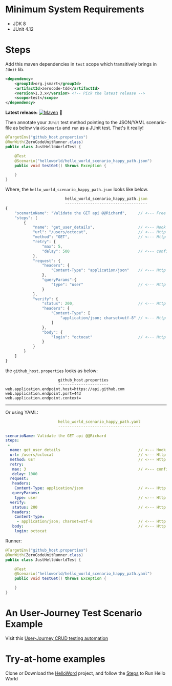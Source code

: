 # Minimum System Requirements

- JDK 8
- JUnit 4.12

# Steps

Add this maven dependencies in `test` scope which transitively brings in `JUnit` lib.

```xml
<dependency>
    <groupId>org.jsmart</groupId>
    <artifactId>zerocode-tdd</artifactId>
    <version>1.3.x</version> <!-- Pick the latest release -->
    <scope>test</scope>
</dependency>
```


**Latest release:** [![Maven](https://maven-badges.herokuapp.com/maven-central/org.jsmart/zerocode-tdd/badge.svg)](https://maven-badges.herokuapp.com/maven-central/org.jsmart/zerocode-tdd/) 🏹

Then annotate your `JUnit` test method pointing to the JSON/YAML scenario-file as below via `@Scenario` and `run` as a JUnit test. That's it really!

```java
@TargetEnv("github_host.properties")
@RunWith(ZeroCodeUnitRunner.class)
public class JustHelloWorldTest {

    @Test
    @Scenario("helloworld/hello_world_scenario_happy_path.json")
    public void testGet() throws Exception {

    }
}
```

Where, the `hello_world_scenario_happy_path.json` looks like below.

```javaScript
                          hello_world_scenario_happy_path.json
                          ------------------------------------
{
    "scenarioName": "Validate the GET api @@Richard",     // <--- Free text with author meta data
    "steps": [
        {
            "name": "get_user_details",                   // <--- Hook for next step
            "url": "/users/octocat",                      // <--- Http URL relative to the host
            "method": "GET",                              // <--- Http method GET, PUT, POST or DELETE etc
            "retry": {
                "max": 5,
                "delay": 500                              // <--- configurable retry options
            },
            "request": {
                "headers": {
                    "Content-Type": "application/json"    // <--- Http request headers
                },
                "queryParams":{
                    "type": "user"                        // <--- Http query params
                }
            },
            "verify": {
                "status": 200,                            // <--- Http status code
                "headers": {
                    "Content-Type": [
                        "application/json; charset=utf-8" // <--- Http response headers
                    ]
                },
                "body": {
                    "login": "octocat"                    // <--- Http response payload
                }
            }
        }
    ]
}
```

the `github_host.properties` looks as below:

```properties
                       github_host.properties
                       ----------------------
web.application.endpoint.host=https://api.github.com
web.application.endpoint.port=443
web.application.endpoint.context=
```

---

Or using YAML:

```yml
                       hello_world_scenario_happy_path.yaml
                       ------------------------------------

scenarioName: Validate the GET api @@Richard
steps:
 -
  name: get_user_details                                  // <--- Hook for next step
  url: /users/octocat                                     // <--- Http URL relative to the host
  method: GET                                             // <--- Http method GET, PUT, POST or DELETE etc
  retry:
   max: 3                                                 // <--- configurable retry options
   delay: 1000
  request:
   headers:
    Content-Type: application/json                        // <--- Http request headers
   queryParams:
    type: user                                            // <--- Http query params
  verify:
   status: 200                                            // <--- Http status code
   headers:
    Content-Type:
     - application/json; charset=utf-8                    // <--- Http response headers
   body:                                                  // <--- Http response payload
    login: octocat
```

Runner:

```java
@TargetEnv("github_host.properties")
@RunWith(ZeroCodeUnitRunner.class)
public class JustHelloWorldTest {

    @Test
    @Scenario("helloworld/hello_world_scenario_happy_path.yaml")
    public void testGet() throws Exception {

    }
}
```

# An User-Journey Test Scenario Example

Visit this [User-Journey CRUD testing automation](https://github.com/authorjapps/zerocode/wiki/User-journey:-Create,-Update-and-GET-Employee-Details)

# Try-at-home examples

Clone or Download the [HelloWord](https://github.com/authorjapps/zerocode-hello-world) project, and follow the [Steps](https://github.com/authorjapps/zerocode-hello-world/blob/master/README.md) to Run Hello World

